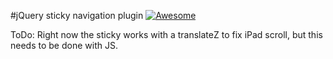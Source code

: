 #jQuery sticky navigation plugin [![Awesome](https://cdn.rawgit.com/sindresorhus/awesome/d7305f38d29fed78fa85652e3a63e154dd8e8829/media/badge.svg)](https://github.com/sindresorhus/awesome)

ToDo: Right now the sticky works with a translateZ to fix iPad scroll, but this needs to be done with JS.